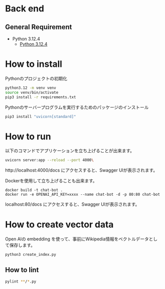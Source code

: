 # Back end

## General Requirement

- Python 3.12.4
    - [Python 3.12.4](https://www.python.org/downloads/release/python-3124/)

# How to install

Pythonのプロジェクトの初期化

```bash
python3.12 -m venv venv
source venv/bin/activate
pip3 install -r requirements.txt
```

Pythonのサーバープログラムを実行するためのパッケージのインストール

```sh
pip3 install "uvicorn[standard]"
```


# How to run

以下のコマンドでアプリケーションを立ち上げることが出来ます。

```sh
uvicorn server:app --reload --port 4000\
```

http://localhost:4000/docs にアクセスすると、Swagger UIが表示されます。


Dockerを使用して立ち上げることも出来ます。

```
docker build -t chat-bot .
docker run -e OPENAI_API_KEY=xxxx --name chat-bot -d -p 80:80 chat-bot
```

localhost:80/docs にアクセスすると、Swagger UIが表示されます。



# How to create vector data

Open AIの embedding を使って、事前にWikipedia情報をベクトルデータとして保存します。

```sh
python3 create_index.py
```

## How to lint

```sh
pylint **/*.py
```

